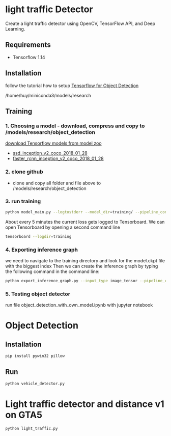 # light traffic Detector
Create a light traffic detector using OpenCV, TensorFlow API, and Deep Learning.
## Requirements
 - Tensorflow 1.14 
 
## Installation
follow the tutorial how to setup [Tensorflow for Object Detection](https://tensorflow-object-detection-api-tutorial.readthedocs.io/en/latest/install.html) 

/home/huy/miniconda3/models/research

## Training 
### 1. Choosing a model - download, compress and copy to /models/research/object_detection
[download Tensorflow models from model zoo](https://github.com/tensorflow/models/blob/master/research/object_detection/g3doc/detection_model_zoo.md) 
- [ssd_inception_v2_coco_2018_01_28](http://download.tensorflow.org/models/object_detection/ssd_inception_v2_coco_2018_01_28.tar.gz)
- [faster_rcnn_inception_v2_coco_2018_01_28](http://download.tensorflow.org/models/object_detection/faster_rcnn_inception_v2_coco_2018_01_28.tar.gz)
### 2. clone github
- clone and copy all folder and file above to /models/research/object_detection
### 3. run training
```bash
python model_main.py --logtostderr --model_dir=training/ --pipeline_config_path=training/ssd_inception_v2_pets.config
```
About every 5 minutes the current loss gets logged to Tensorboard. We can open Tensorboard by opening a second command line
```bash
tensorboard --logdir=training
```
### 4. Exporting inference graph
we need to navigate to the training directory and look for the model.ckpt file with the biggest index
Then we can create the inference graph by typing the following command in the command line:
```bash
python export_inference_graph.py --input_type image_tensor --pipeline_config_path training/ssd_inception_v2_pets.config --trained_checkpoint_prefix training/model.ckpt-XXXX --output_directory inference_graph
```
### 5. Testing object detector
run file object_detection_with_own_model.ipynb with jupyter notebook


# Object Detection 
## Installation
```bash
pip install pywin32 pillow
```
## Run 
```bash
python vehicle_detector.py
```
# Light traffic detector and distance v1 on GTA5
```bash
python light_traffic.py
```